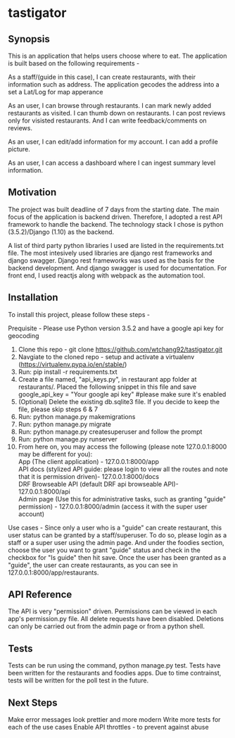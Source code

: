 # tastigator

## Synopsis

This is an application that helps users choose where to eat. The application is built based on the following requirements - 

As a staff/(guide in this case), I can create restaurants, with their information such as address. The application gecodes the address into a set a Lat/Log for map apperance

As an user, I can browse through restaurants. I can mark newly added restaurants as visited. I can thumb down on restaurants. I can post reviews only for visisted restaurants. And I can write feedback/comments on reviews.

As an user, I can edit/add information for my account. I can add a profile picture.

As an user, I can access a dashboard where I can ingest summary level information.

## Motivation

The project was built deadline of 7 days from the starting date. The main focus of the application is backend driven. Therefore, I adopted a rest API framework to handle the backend. The technology stack I chose is python (3.5.2)/Django (1.10) as the backend.

A list of third party python libraries I used are listed in the requirements.txt file. The most intesively used libraries are django rest frameworks and django swagger. Django rest frameworks was used as the basis for the backend development. And django swagger is used for documentation. For front end, I used reactjs along with webpack as the automation tool. 

## Installation

To install this project, please follow these steps - 

Prequisite - Please use Python version 3.5.2 and have a google api key for geocoding

1. Clone this repo - git clone https://github.com/wtchang92/tastigator.git
2. Navgiate to the cloned repo - setup and activate a virtualenv (https://virtualenv.pypa.io/en/stable/)
3. Run: pip install -r requirements.txt
4. Create a file named, "api_keys.py", in restaurant app folder at restaurants/. Placed the following snippet in this file and save
	google_api_key = "Your google api key" #please make sure it's enabled
5. (Optional) Delete the existing db.sqlite3 file. If you decide to keep the file, please skip steps 6 & 7
6. Run: python manage.py makemigrations
7. Run: python manage.py migrate
8. Run: python manage.py createsuperuser and follow the prompt
9. Run: python manage.py runserver
10. From here on, you may access the following (please note 127.0.0.1:8000 may be different for you):<br />
	App (The client application) - 127.0.0.1:8000/app<br />
	API docs (stylized API guide: please login to view all the routes and note that it is permission driven)- 127.0.0.1:8000/docs<br />
	DRF Browseable API (default DRF api browseable API)- 127.0.0.1:8000/api<br />
	Admin page (Use this for administrative tasks, such as granting "guide" permission) - 127.0.0.1:8000/admin (access it with the super user account)<br />

Use cases - 
	Since only a user who is a "guide" can create restaurant, this user status can be granted by a staff/superuser. To do so, please login as a staff or a super user using the admin page. And under the foodies section, choose the user you want to grant "guide" status and check in the checkbox for "Is guide" then hit save. Once the user has been granted as a "guide", the user can create restaurants, as you can see in 127.0.0.1:8000/app/restaurants.

## API Reference

The API is very "permission" driven. Permissions can be viewed in each app's permission.py file. All delete requests have been disabled. Deletions can only be carried out from the admin page or from a python shell. 

## Tests

Tests can be run using the command, python manage.py test. Tests have been written for the restaurants and foodies apps. Due to time contrainst, tests will be written for the poll test in the future.

## Next Steps

Make error messages look prettier and more modern
Write more tests for each of the use cases
Enable API throttles - to prevent against abuse
